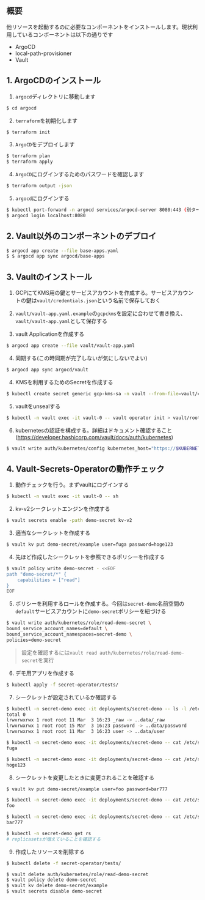 ## 概要
他リソースを起動するのに必要なコンポーネントをインストールします。現状利用しているコンポーネントは以下の通りです

- ArgoCD
- local-path-provisioner
- Vault

## 1. ArgoCDのインストール
1. `argocd`ディレクトリに移動します
```bash
$ cd argocd
```

2. `terraform`を初期化します
```bash
$ terraform init
```

3. `ArgoCD`をデプロイします
```bash
$ terraform plan
$ terraform apply
```

4. `ArgoCD`にログインするためのパスワードを確認します
```bash
$ terraform output -json
```

5. `argocd`にログインする
```bash
$ kubectl port-forward -n argocd services/argocd-server 8080:443 (別ターミナルで)
$ argocd login localhost:8080
```

## 2. Vault以外のコンポーネントのデプロイ

```bash
$ argocd app create --file base-apps.yaml
$ $ argocd app sync argocd/base-apps
```

## 3. Vaultのインストール
1. GCPにてKMS用の鍵とサービスアカウントを作成する。サービスアカウントの鍵は`vault/credentials.json`という名前で保存しておく

2. `vault/vault-app.yaml.example`の`gcpckms`を設定に合わせて書き換え、`vault/vault-app.yaml`として保存する

3. vault Applicationを作成する
```bash
$ argocd app create --file vault/vault-app.yaml 
```

4. 同期する(この時同期が完了しないが気にしないでよい)
```bash
$ argocd app sync argocd/vault
```

4. KMSを利用するためのSecretを作成する
```bash
$ kubectl create secret generic gcp-kms-sa -n vault --from-file=vault/credentials.json 
```

5. vaultをunsealする
```bash
$ kubectl -n vault exec -it vault-0 -- vault operator init > vault/root_token
```

6. kubernetesの認証を構成する。詳細はドキュメント確認すること(https://developer.hashicorp.com/vault/docs/auth/kubernetes)
```bash
$ vault write auth/kubernetes/config kubernetes_host="https://$KUBERNETES_PORT_443_TCP_ADDR:443"
```

## 4. Vault-Secrets-Operatorの動作チェック

1. 動作チェックを行う。まずvaultにログインする
```bash
$ kubectl -n vault exec -it vault-0 -- sh
```
2. kv-v2シークレットエンジンを作成する
```bash
$ vault secrets enable -path demo-secret kv-v2
```

3. 適当なシークレットを作成する
```bash
$ vault kv put demo-secret/example user=fuga password=hoge123
```

4. 先ほど作成したシークレットを参照できるポリシーを作成する
```bash
$ vault policy write demo-secret - <<EOF
path "demo-secret/*" {
    capabilities = ["read"]
}
EOF
```

5. ポリシーを利用するロールを作成する。今回は`secret-demo`名前空間の`default`サービスアカウントに`demo-secret`ポリシーを紐づける

```bash
$ vault write auth/kubernetes/role/read-demo-secret \
bound_service_account_names=default \
bound_service_account_namespaces=secret-demo \
policies=demo-secret
```

> 設定を確認するには`vault read auth/kubernetes/role/read-demo-secret`を実行

6. デモ用アプリを作成する
```bash
$ kubectl apply -f secret-operator/tests/
```

7. シークレットが設定されているか確認する
```bash
$ kubectl -n secret-demo exec -it deployments/secret-demo -- ls -l /etc/secrets
total 0
lrwxrwxrwx 1 root root 11 Mar  3 16:23 _raw -> ..data/_raw
lrwxrwxrwx 1 root root 15 Mar  3 16:23 password -> ..data/password
lrwxrwxrwx 1 root root 11 Mar  3 16:23 user -> ..data/user
```

```bash
$ kubectl -n secret-demo exec -it deployments/secret-demo -- cat /etc/secrets/user
fuga
```

```bash
$ kubectl -n secret-demo exec -it deployments/secret-demo -- cat /etc/secrets/password
hoge123
```

8. シークレットを変更したときに変更されることを確認する
```bash
$ vault kv put demo-secret/example user=foo password=bar777
```

```bash
$ kubectl -n secret-demo exec -it deployments/secret-demo -- cat /etc/secrets/user
foo
```

```bash
$ kubectl -n secret-demo exec -it deployments/secret-demo -- cat /etc/secrets/password
bar777
```

```bash
$ kubectl -n secret-demo get rs
# replicasetsが増えていることを確認する
```

9. 作成したリソースを削除する

```bash
$ kubectl delete -f secret-operator/tests/
```

```bash
$ vault delete auth/kubernetes/role/read-demo-secret
$ vault policy delete demo-secret
$ vault kv delete demo-secret/example
$ vault secrets disable demo-secret
```